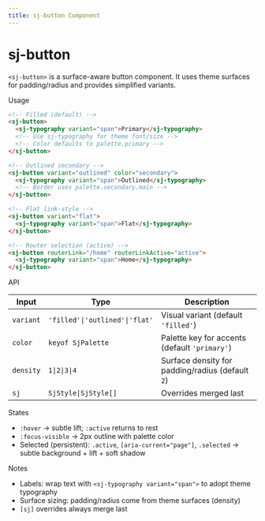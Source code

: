 ```yaml
---
title: sj-button Component
---
```


# sj-button

`<sj-button>` is a surface-aware button component. It uses theme surfaces for padding/radius and provides simplified variants.

Usage

```html
<!-- Filled (default) -->
<sj-button>
  <sj-typography variant="span">Primary</sj-typography>
  <!-- Use sj-typography for theme font/size -->
  <!-- Color defaults to palette.primary -->
</sj-button>

<!-- Outlined secondary -->
<sj-button variant="outlined" color="secondary">
  <sj-typography variant="span">Outlined</sj-typography>
  <!-- Border uses palette.secondary.main -->
</sj-button>

<!-- Flat link-style -->
<sj-button variant="flat">
  <sj-typography variant="span">Flat</sj-typography>
</sj-button>

<!-- Router selection (active) -->
<sj-button routerLink="/home" routerLinkActive="active">
  <sj-typography variant="span">Home</sj-typography>
</sj-button>
```

API

| Input     | Type                       | Description                                        |
|-----------|----------------------------|----------------------------------------------------|
| `variant` | `'filled'\|'outlined'\|'flat'` | Visual variant (default `'filled'`)                 |
| `color`   | `keyof SjPalette`          | Palette key for accents (default `'primary'`)       |
| `density` | `1\|2\|3\|4`               | Surface density for padding/radius (default `2`)    |
| `sj`      | `SjStyle\|SjStyle[]`       | Overrides merged last                               |

States

- `:hover` → subtle lift; `:active` returns to rest
- `:focus-visible` → 2px outline with palette color
- Selected (persistent): `.active`, `[aria-current="page"]`, `.selected` → subtle background + lift + soft shadow

Notes

- Labels: wrap text with `<sj-typography variant="span">` to adopt theme typography
- Surface sizing: padding/radius come from theme surfaces (density)
- `[sj]` overrides always merge last
